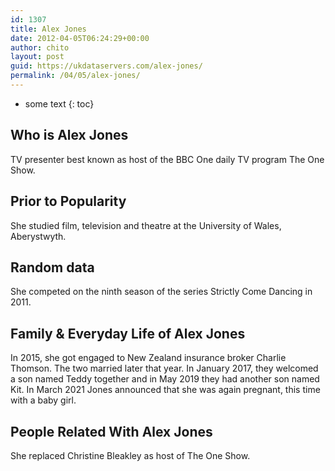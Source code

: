 ```yaml
---
id: 1307
title: Alex Jones
date: 2012-04-05T06:24:29+00:00
author: chito
layout: post
guid: https://ukdataservers.com/alex-jones/
permalink: /04/05/alex-jones/
---
```


* some text
{: toc}


## Who is  Alex Jones
                  
                  
                  
TV presenter best known as host of the BBC One daily TV program The One Show.
                  
                
                
                
## Prior to Popularity 
                  
                  
                  
She studied film, television and theatre at the University of Wales, Aberystwyth.
                  
                
                
                
## Random data 
                  
                  
                  
She competed on the ninth season of the series Strictly Come Dancing in 2011.
                  
                
                
                
## Family & Everyday Life of Alex Jones
                  
                  
                  
In 2015, she got engaged to New Zealand insurance broker Charlie Thomson. The two married later that year. In January 2017, they welcomed a son named Teddy together and in May 2019 they had another son named Kit. In March 2021 Jones announced that she was again pregnant, this time with a baby girl.
                  
                
                
                
## People Related With  Alex Jones
                  
                  
                  
She replaced Christine Bleakley as host of The One Show.
                  
                
              
            
          
          
          
    
    
  
